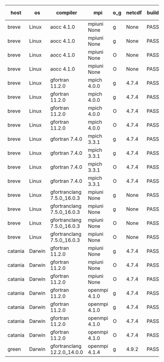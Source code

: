 

| host     | os       | compiler                              | mpi                      | o_g        | netcdf        | build       | u_pass          | u_fail          | s_pass            | s_fail            | e_pass             | e_fail             | nuopc_pass       | nuopc_fail       | artifacts link          |
|----------|----------|---------------------------------------|--------------------------|------------|---------------|-------------|-----------------|-----------------|-------------------|-------------------|--------------------|--------------------|------------------|------------------|-------------------------|
| breve | Linux | aocc 4.1.0 | mpiuni None  | g | None  | PASS | 12504 | 26 | 9 | 0 | 44 | 0 | None | None | <a href="https://github.com/esmf-org/esmf-test-artifacts/tree/6f7b0005c77123892a6df462c20e97b02e8da20d/develop/aocc/4.1.0/g/mpiuni/None" target="_blank">6f7b000</a> | 
| breve | Linux | aocc 4.1.0 | mpiuni None  | g | None  | PASS | 12504 | 26 | 9 | 0 | 44 | 0 | None | None | <a href="https://github.com/esmf-org/esmf-test-artifacts/tree/212e9db0164504f1443f57a6c0fb58b2bec829c8/develop/aocc/4.1.0/g/mpiuni/None" target="_blank">212e9db</a> | 
| breve | Linux | aocc 4.1.0 | mpiuni None  | O | None  | PASS | 12504 | 26 | 9 | 0 | 44 | 0 | None | None | <a href="https://github.com/esmf-org/esmf-test-artifacts/tree/a78bdd13aae73032f1a998cb86359182755d84d6/develop/aocc/4.1.0/O/mpiuni/None" target="_blank">a78bdd1</a> | 
| breve | Linux | aocc 4.1.0 | mpiuni None  | O | None  | PASS | 12504 | 26 | 9 | 0 | 44 | 0 | None | None | <a href="https://github.com/esmf-org/esmf-test-artifacts/tree/7a380520be065bb806d57b7100087e8f923d67d1/develop/aocc/4.1.0/O/mpiuni/None" target="_blank">7a38052</a> | 
| breve | Linux | gfortran 11.2.0 | mpich 4.0.0  | g | 4.7.4  | PASS | 14200 | 0 | 51 | 0 | 81 | 0 | 56 | 0 | <a href="https://github.com/esmf-org/esmf-test-artifacts/tree/b0396738adefb1fdf94b8b8bdbdde9b0ce42ba77/develop/gfortran/11.2.0/g/mpich/4.0.0" target="_blank">b039673</a> | 
| breve | Linux | gfortran 11.2.0 | mpich 4.0.0  | g | 4.7.4  | PASS | 14200 | 0 | 51 | 0 | 81 | 0 | 56 | 0 | <a href="https://github.com/esmf-org/esmf-test-artifacts/tree/2ff48562833b4edeb622884ef43747fe9ff365e6/develop/gfortran/11.2.0/g/mpich/4.0.0" target="_blank">2ff4856</a> | 
| breve | Linux | gfortran 11.2.0 | mpich 4.0.0  | O | 4.7.4  | PASS | 14200 | 0 | 51 | 0 | 81 | 0 | 56 | 0 | <a href="https://github.com/esmf-org/esmf-test-artifacts/tree/3019d0db65ed2989e48bde605f427ba2f505265a/develop/gfortran/11.2.0/O/mpich/4.0.0" target="_blank">3019d0d</a> | 
| breve | Linux | gfortran 11.2.0 | mpich 4.0.0  | O | 4.7.4  | PASS | 14200 | 0 | 51 | 0 | 81 | 0 | 56 | 0 | <a href="https://github.com/esmf-org/esmf-test-artifacts/tree/edc91d1f22a0269bba08d8fe8545bd2869313fc3/develop/gfortran/11.2.0/O/mpich/4.0.0" target="_blank">edc91d1</a> | 
| breve | Linux | gfortran 7.4.0 | mpich 3.3.1  | g | 4.7.4  | PASS | 14200 | 0 | 51 | 0 | 81 | 0 | 56 | 0 | <a href="https://github.com/esmf-org/esmf-test-artifacts/tree/d75e75c842d00f3225009b50cd05a7c20b963e7f/develop/gfortran/7.4.0/g/mpich/3.3.1" target="_blank">d75e75c</a> | 
| breve | Linux | gfortran 7.4.0 | mpich 3.3.1  | g | 4.7.4  | PASS | 14200 | 0 | 51 | 0 | 81 | 0 | 56 | 0 | <a href="https://github.com/esmf-org/esmf-test-artifacts/tree/33e34325e90adcd3ab433facd89c0af6fadb85e0/develop/gfortran/7.4.0/g/mpich/3.3.1" target="_blank">33e3432</a> | 
| breve | Linux | gfortran 7.4.0 | mpich 3.3.1  | O | 4.7.4  | PASS | 14200 | 0 | 51 | 0 | 81 | 0 | 56 | 0 | <a href="https://github.com/esmf-org/esmf-test-artifacts/tree/41ce0ad2395b65512976d534a613f492e7ceca1e/develop/gfortran/7.4.0/O/mpich/3.3.1" target="_blank">41ce0ad</a> | 
| breve | Linux | gfortran 7.4.0 | mpich 3.3.1  | O | 4.7.4  | PASS | 14200 | 0 | 51 | 0 | 81 | 0 | 56 | 0 | <a href="https://github.com/esmf-org/esmf-test-artifacts/tree/f74bba4045416c98f00ff0a4641595760cbeadec/develop/gfortran/7.4.0/O/mpich/3.3.1" target="_blank">f74bba4</a> | 
| breve | Linux | gfortranclang 7.5.0_16.0.3 | mpiuni None  | g | None  | PASS | 12530 | 0 | 9 | 0 | 44 | 0 | None | None | <a href="https://github.com/esmf-org/esmf-test-artifacts/tree/a7f2dc67f2cef20bd5963358bc7956208c37f246/develop/gfortranclang/7.5.0_16.0.3/g/mpiuni/None" target="_blank">a7f2dc6</a> | 
| breve | Linux | gfortranclang 7.5.0_16.0.3 | mpiuni None  | g | None  | PASS | 12530 | 0 | 9 | 0 | 44 | 0 | None | None | <a href="https://github.com/esmf-org/esmf-test-artifacts/tree/2f4e6f030f156d7c13087e493927498c8f0cd46c/develop/gfortranclang/7.5.0_16.0.3/g/mpiuni/None" target="_blank">2f4e6f0</a> | 
| breve | Linux | gfortranclang 7.5.0_16.0.3 | mpiuni None  | O | None  | PASS | 12530 | 0 | 9 | 0 | 44 | 0 | None | None | <a href="https://github.com/esmf-org/esmf-test-artifacts/tree/245f526a0812c50e3f780ff4c5137f7bad0b8817/develop/gfortranclang/7.5.0_16.0.3/O/mpiuni/None" target="_blank">245f526</a> | 
| breve | Linux | gfortranclang 7.5.0_16.0.3 | mpiuni None  | O | None  | PASS | 12530 | 0 | 9 | 0 | 44 | 0 | None | None | <a href="https://github.com/esmf-org/esmf-test-artifacts/tree/d6f508e2a552531393f53069e05f15245feb36b2/develop/gfortranclang/7.5.0_16.0.3/O/mpiuni/None" target="_blank">d6f508e</a> | 
| catania | Darwin | gfortran 11.2.0 | mpiuni None  | g | 4.7.4  | PASS | 12530 | 0 | 9 | 0 | 44 | 0 | None | None | <a href="https://github.com/esmf-org/esmf-test-artifacts/tree/0c630d30a359baad3ed13a75ddea998f7216aaa7/develop/gfortran/11.2.0/g/mpiuni/None" target="_blank">0c630d3</a> | 
| catania | Darwin | gfortran 11.2.0 | mpiuni None  | O | 4.7.4  | PASS | 12530 | 0 | 9 | 0 | 44 | 0 | None | None | <a href="https://github.com/esmf-org/esmf-test-artifacts/tree/79e7b95c76b9ce42587c43fadc6566d8570f0859/develop/gfortran/11.2.0/O/mpiuni/None" target="_blank">79e7b95</a> | 
| catania | Darwin | gfortran 11.2.0 | mpiuni None  | O | 4.7.4  | PASS | 12530 | 0 | 9 | 0 | 44 | 0 | None | None | <a href="https://github.com/esmf-org/esmf-test-artifacts/tree/977a73d4fdb57a430f9a79bd5031d3d9d4c0d7a5/develop/gfortran/11.2.0/O/mpiuni/None" target="_blank">977a73d</a> | 
| catania | Darwin | gfortran 11.2.0 | openmpi 4.1.0  | g | 4.7.4  | PASS | 14197 | 3 | 51 | 0 | 81 | 0 | 56 | 0 | <a href="https://github.com/esmf-org/esmf-test-artifacts/tree/d9a1cc3f008c1e36be80ead6daba444ea03ce089/develop/gfortran/11.2.0/g/openmpi/4.1.0" target="_blank">d9a1cc3</a> | 
| catania | Darwin | gfortran 11.2.0 | openmpi 4.1.0  | g | 4.7.4  | PASS | 14197 | 3 | 51 | 0 | 81 | 0 | 56 | 0 | <a href="https://github.com/esmf-org/esmf-test-artifacts/tree/9cf433334b04e589320b905df50250976ee23198/develop/gfortran/11.2.0/g/openmpi/4.1.0" target="_blank">9cf4333</a> | 
| catania | Darwin | gfortran 11.2.0 | openmpi 4.1.0  | O | 4.7.4  | PASS | 14197 | 3 | 51 | 0 | 81 | 0 | 56 | 0 | <a href="https://github.com/esmf-org/esmf-test-artifacts/tree/32400e23c31020ec3f35cdcafa0516ff5e9ea4db/develop/gfortran/11.2.0/O/openmpi/4.1.0" target="_blank">32400e2</a> | 
| catania | Darwin | gfortran 11.2.0 | openmpi 4.1.0  | O | 4.7.4  | PASS | 14197 | 3 | 51 | 0 | 81 | 0 | 56 | 0 | <a href="https://github.com/esmf-org/esmf-test-artifacts/tree/bf1a9766f8c709147bededf0aa2ba51468bf7fc8/develop/gfortran/11.2.0/O/openmpi/4.1.0" target="_blank">bf1a976</a> | 
| green | Darwin | gfortranclang 12.2.0_14.0.0 | openmpi 4.1.4  | g | 4.9.2  | PASS | None | None | None | None | None | None | None | None | <a href="https://github.com/esmf-org/esmf-test-artifacts/tree/b48e6d1561b86d2fd79a923dcd3c5be0f1cd0645/develop/gfortranclang/12.2.0_14.0.0/g/openmpi/4.1.4" target="_blank">b48e6d1</a> | 
